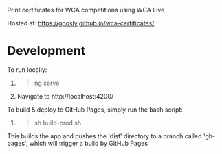 Print certificates for WCA competitions using WCA Live

Hosted at: https://goosly.github.io/wca-certificates/

# Development

To run locally:
1) > ng serve

2) Navigate to http://localhost:4200/

To build & deploy to GitHub Pages, simply run the bash script:
1) > sh build-prod.sh

This builds the app and pushes the 'dist' directory to a branch called 'gh-pages', which will trigger a build by GitHub Pages
